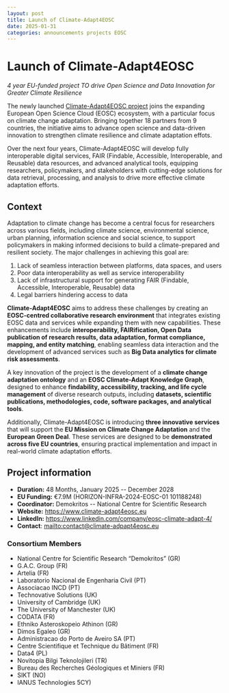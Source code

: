```yaml
---
layout: post
title: Launch of Climate-Adapt4EOSC
date: 2025-01-31
categories: announcements projects EOSC
---
```


# Launch of Climate-Adapt4EOSC

_4 year EU-funded project TO drive Open Science and Data Innovation for Greater Climate Resilience_

The newly launched [Climate-Adapt4EOSC project](https://climate-adapt4eosc.eu/) joins the expanding European Open Science Cloud (EOSC) ecosystem, with a particular focus on climate change adaptation. Bringing together 18 partners from 9 countries, the initiative aims to advance open science and data-driven innovation to strengthen climate resilience and climate adaptation effots. 

Over the next four years, Climate-Adapt4EOSC will develop fully interoperable digital services, FAIR (Findable, Accessible, Interoperable, and Reusable) data resources, and advanced analytical tools, equipping researchers, policymakers, and stakeholders with cutting-edge solutions for data retrieval, processing, and analysis to drive more effective climate adaptation efforts.


## Context

Adaptation to climate change has become a central focus for researchers across various fields, including climate science, environmental science, urban planning, information science and social science, to support policymakers in making informed decisions to build a climate-prepared and resilient society. The major challenges in achieving this goal are: 

1. Lack of seamless interaction between platforms, data spaces, and users  
2. Poor data interoperability as well as service interoperability  
3. Lack of infrastructural support for generating FAIR (Findable, Accessible, Interoperable, Reusable) data  
4. Legal barriers hindering access to data

**Climate-Adapt4EOSC** aims to address these challenges by creating an **EOSC-centred collaborative research environment** that integrates existing EOSC data and services while expanding them with new capabilities. These enhancements include **interoperability, FAIRification, Open Data publication of research results, data adaptation, format compliance, mapping, and entity matching**, enabling seamless data interaction and the development of advanced services such as **Big Data analytics for climate risk assessments**.

A key innovation of the project is the development of a **climate change adaptation ontology** and an **EOSC Climate-Adapt Knowledge Graph**, designed to enhance **findability, accessibility, tracking, and life cycle management** of diverse research outputs, including **datasets, scientific publications, methodologies, code, software packages, and analytical tools**.

Additionally, Climate-Adapt4EOSC is introducing **three innovative services** that will support the **EU Mission on Climate Change Adaptation** and the **European Green Deal**. These services are designed to be **demonstrated across five EU countries**, ensuring practical implementation and impact in real-world climate adaptation efforts.


## Project information


- **Duration:** 48 Months, January 2025 -- December 2028  
- **EU Funding:** €7.9M (HORIZON-INFRA-2024-EOSC-01 101188248)  
- **Coordinator:** Demokritos -- National Centre for Scientific Research  
- **Website:** <https://www.climate-adapt4eosc.eu> 
- **LinkedIn:** <https://www.linkedin.com/company/eosc-climate-adapt-4/>
- **Contact**: <mailto:contact@climate-adpapt4eosc.eu>


### Consortium Members

- National Centre for Scientific Research “Demokritos” (GR)
- G.A.C. Group (FR)
- Artelia (FR)
- Laboratorio Nacional de Engenharia Civil (PT) 
- Associacao INCD (PT)
- Technovative Solutions (UK)
- University of Cambridge (UK)
- The University of Manchester (UK)
- CODATA (FR)
- Ethniko Asteroskopeio Athinon (GR)
- Dimos Egaleo (GR)
- Administracao do Porto de Aveiro SA (PT)
- Centre Scientifique et Technique du Bâtiment (FR)
- Data4 (PL)
- Novitopia Bilgi Teknolojileri (TR)
- Bureau des Recherches Géologiques et Miniers (FR)
- SIKT (NO)
- IANUS Technologies 5CY)


